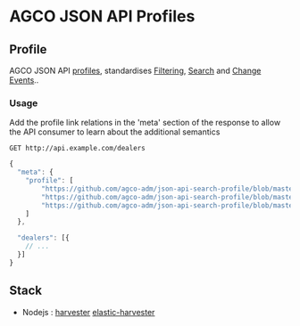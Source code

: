# AGCO JSON API Profiles

## Profile

AGCO JSON API [profiles](http://jsonapi.org/extending/), standardises [Filtering](./public/filtering-profile.md), 
[Search](./public/search-profile.md) and [Change Events](./public/change-events-profile.md)..

### Usage

Add the profile link relations in the 'meta' section of the response to allow the API consumer to learn about the additional semantics
```
GET http://api.example.com/dealers
```
``` javascript
{
  "meta": {
    "profile": [
        "https://github.com/agco-adm/json-api-search-profile/blob/master/public/filtering-profile.md",
        "https://github.com/agco-adm/json-api-search-profile/blob/master/public/aggregation-profile.md",
        "https://github.com/agco-adm/json-api-search-profile/blob/master/public/change-events-profile.md"
    ]
  },

  "dealers": [{
    // ...
  }]
}
```

## Stack

- Nodejs :
[harvester](https://github.com/agco/harvesterjs)
[elastic-harvester](https://github.com/agco/elastic-harvesterjs)









